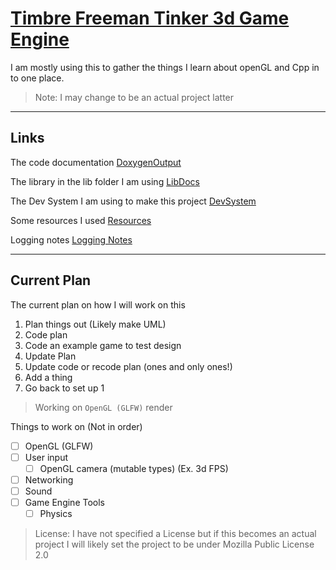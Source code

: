 # [Timbre Freeman Tinker 3d Game Engine](https://www.tftinker.tech/TFTinker3dGameEngine/)

I am mostly using this to gather the things I learn about openGL and Cpp in to one place.

> Note: I may change to be an actual project latter

---

## Links

The code documentation [DoxygenOutput](docs/html/index.html)

The library in the lib folder I am using [LibDocs](docs/md/lib.md)

The Dev System I am using to make this project [DevSystem](docs/md/devSystem.md)

Some resources I used [Resources](docs/md/resources.md)

Logging notes [Logging Notes](docs/md/loggingNotes.md)

---

## Current Plan

The current plan on how I will work on this
1. Plan things out (Likely make UML)
2. Code plan
3. Code an example game to test design
4. Update Plan 
5. Update code or recode plan (ones and only ones!)
6. Add a thing
7. Go back to set up 1

> Working on `OpenGL (GLFW)` render

Things to work on (Not in order)
- [ ] OpenGL (GLFW) 
- [ ] User input
  - [ ] OpenGL camera (mutable types) (Ex. 3d FPS)
- [ ] Networking
- [ ] Sound
- [ ] Game Engine Tools
    - [ ] Physics

> License: I have not specified a License but if this becomes an actual project I will likely set the project to be under Mozilla Public License 2.0
